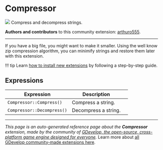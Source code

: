 # Compressor

<img src="https://resources.gdevelop-app.com/assets/Icons/folder-zip-outline.svg" class="extension-icon"></img>
Compress and decompress strings.

**Authors and contributors** to this community extension: [arthuro555](https://gd.games/arthuro555).

---

If you have a big file, you might want to make it smaller. 
Using the well know zip compression algorithm, you can minimify strings and restore them later with this extension.

!!! tip
    Learn [how to install new extensions](/gdevelop5/extensions/search) by following a step-by-step guide.

## Expressions

| Expression | Description |  |
|-----|-----|-----|
| `Compressor::Compress()` | Compress a string. ||
| `Compressor::Decompress()` | Decompress a string. ||

---

*This page is an auto-generated reference page about the **Compressor** extension, made by the community of [GDevelop, the open-source, cross-platform game engine designed for everyone](https://gdevelop.io/).* Learn more about [all GDevelop community-made extensions here](/gdevelop5/extensions).